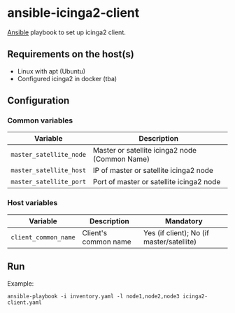 # ansible-icinga2-client

[Ansible](https://www.ansible.com/) playbook to set up icinga2 client.

## Requirements on the host(s)
* Linux with apt (Ubuntu)
* Configured icinga2 in docker (tba)

## Configuration
### Common variables
Variable | Description
---------|-------------
`master_satellite_node` | Master or satellite icinga2 node (Common Name)
`master_satellite_host` | IP of master or satellite icinga2 node
`master_satellite_port` | Port of master or satellite icinga2 node

### Host variables
Variable | Description | Mandatory
---------|-------------|----------
`client_common_name` | Client's common name | Yes (if client); No (if master/satellite)

## Run
Example:
```
ansible-playbook -i inventory.yaml -l node1,node2,node3 icinga2-client.yaml
```

